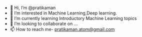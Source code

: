 - 👋 Hi, I’m @pratikaman
- 👀 I’m interested in Machine Learning,Deep learning.
- 🌱 I’m currently learning Introductory Machine Learning topics
- 💞️ I’m looking to collaborate on ...
- 📫 How to reach me- pratikaman.atom@gmail.com

<!---
pratikaman/pratikaman is a ✨ special ✨ repository because its `README.md` (this file) appears on your GitHub profile.
You can click the Preview link to take a look at your changes.
--->
